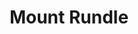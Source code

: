 ---
layout: product
product_id: 1491347767358
id: 1491347767358
title: Mount Rundle
body_html: >-
  <p>Taken in Alberta during the summer of 2018.</p>

  <p>One of the mountains that gave us a great welcome as we were driving into Banff.</p>

  <p> </p>
vendor: Connell McCarthy
product_type: Posters, Prints, & Visual Artwork
created_at: 2018-10-13T20:58:41-04:00
handle: mount-rundle
updated_at: 2022-11-23T20:00:42-05:00
published_at: 2018-08-22T19:38:24-04:00
template_suffix: ""
status: active
published_scope: global
tags: Batch 02, mountain, mountains, Print, summer
admin_graphql_api_id: gid://shopify/Product/1491347767358
variants:
  - product_id: 1491347767358
    id: 39577067192382
    title: 8x10” / Full Colour
    price: "35.00"
    sku: CM-PP-B2-09-XXS-FC
    position: 1
    inventory_policy: continue
    compare_at_price: null
    fulfillment_service: manual
    inventory_management: shopify
    option1: 8x10”
    option2: Full Colour
    option3: null
    created_at: 2021-09-01T12:06:53-04:00
    updated_at: 2022-02-07T15:54:10-05:00
    taxable: true
    barcode: ""
    grams: 208
    image_id: 6203614134334
    weight: 0.208
    weight_unit: kg
    inventory_item_id: 41671507836990
    inventory_quantity: 100
    old_inventory_quantity: 100
    requires_shipping: true
    admin_graphql_api_id: gid://shopify/ProductVariant/39577067192382
  - product_id: 1491347767358
    id: 39577067225150
    title: 8x10” / Black & White
    price: "35.00"
    sku: CM-PP-B2-09-XXS-BW
    position: 2
    inventory_policy: continue
    compare_at_price: null
    fulfillment_service: manual
    inventory_management: shopify
    option1: 8x10”
    option2: Black & White
    option3: null
    created_at: 2021-09-01T12:06:53-04:00
    updated_at: 2022-02-07T15:54:16-05:00
    taxable: true
    barcode: ""
    grams: 208
    image_id: 6203614003262
    weight: 0.208
    weight_unit: kg
    inventory_item_id: 41671507869758
    inventory_quantity: 100
    old_inventory_quantity: 100
    requires_shipping: true
    admin_graphql_api_id: gid://shopify/ProductVariant/39577067225150
  - product_id: 1491347767358
    id: 39577067257918
    title: 8.5x11” / Full Colour
    price: "35.00"
    sku: CM-PP-B2-09-XS-FC
    position: 3
    inventory_policy: continue
    compare_at_price: null
    fulfillment_service: manual
    inventory_management: shopify
    option1: 8.5x11”
    option2: Full Colour
    option3: null
    created_at: 2021-09-01T12:06:53-04:00
    updated_at: 2022-02-07T15:54:15-05:00
    taxable: true
    barcode: ""
    grams: 208
    image_id: 6203614134334
    weight: 0.208
    weight_unit: kg
    inventory_item_id: 41671507902526
    inventory_quantity: 100
    old_inventory_quantity: 100
    requires_shipping: true
    admin_graphql_api_id: gid://shopify/ProductVariant/39577067257918
  - product_id: 1491347767358
    id: 39577067290686
    title: 8.5x11” / Black & White
    price: "35.00"
    sku: CM-PP-B2-09-XS-BW
    position: 4
    inventory_policy: continue
    compare_at_price: null
    fulfillment_service: manual
    inventory_management: shopify
    option1: 8.5x11”
    option2: Black & White
    option3: null
    created_at: 2021-09-01T12:06:54-04:00
    updated_at: 2022-02-07T15:54:16-05:00
    taxable: true
    barcode: ""
    grams: 208
    image_id: 6203614003262
    weight: 0.208
    weight_unit: kg
    inventory_item_id: 41671507935294
    inventory_quantity: 100
    old_inventory_quantity: 100
    requires_shipping: true
    admin_graphql_api_id: gid://shopify/ProductVariant/39577067290686
  - product_id: 1491347767358
    id: 39577067323454
    title: 13x19” / Full Colour
    price: "40.00"
    sku: CM-PP-B2-09-S-FC
    position: 5
    inventory_policy: continue
    compare_at_price: null
    fulfillment_service: manual
    inventory_management: shopify
    option1: 13x19”
    option2: Full Colour
    option3: null
    created_at: 2021-09-01T12:06:54-04:00
    updated_at: 2022-02-07T15:54:15-05:00
    taxable: true
    barcode: ""
    grams: 208
    image_id: 6203614134334
    weight: 0.208
    weight_unit: kg
    inventory_item_id: 41671507968062
    inventory_quantity: 100
    old_inventory_quantity: 100
    requires_shipping: true
    admin_graphql_api_id: gid://shopify/ProductVariant/39577067323454
  - product_id: 1491347767358
    id: 39577067356222
    title: 13x19” / Black & White
    price: "40.00"
    sku: CM-PP-B2-09-S-BW
    position: 6
    inventory_policy: continue
    compare_at_price: null
    fulfillment_service: manual
    inventory_management: shopify
    option1: 13x19”
    option2: Black & White
    option3: null
    created_at: 2021-09-01T12:06:54-04:00
    updated_at: 2022-02-07T15:54:16-05:00
    taxable: true
    barcode: ""
    grams: 208
    image_id: 6203614003262
    weight: 0.208
    weight_unit: kg
    inventory_item_id: 41671508000830
    inventory_quantity: 100
    old_inventory_quantity: 100
    requires_shipping: true
    admin_graphql_api_id: gid://shopify/ProductVariant/39577067356222
  - product_id: 1491347767358
    id: 39577067388990
    title: 16x20” / Full Colour
    price: "50.00"
    sku: CM-PP-B2-09-M-FC
    position: 7
    inventory_policy: continue
    compare_at_price: null
    fulfillment_service: manual
    inventory_management: shopify
    option1: 16x20”
    option2: Full Colour
    option3: null
    created_at: 2021-09-01T12:06:54-04:00
    updated_at: 2022-02-07T15:54:15-05:00
    taxable: true
    barcode: ""
    grams: 208
    image_id: 6203614134334
    weight: 0.208
    weight_unit: kg
    inventory_item_id: 41671508033598
    inventory_quantity: 100
    old_inventory_quantity: 100
    requires_shipping: true
    admin_graphql_api_id: gid://shopify/ProductVariant/39577067388990
  - product_id: 1491347767358
    id: 39577067421758
    title: 16x20” / Black & White
    price: "50.00"
    sku: CM-PP-B2-09-M-BW
    position: 8
    inventory_policy: continue
    compare_at_price: null
    fulfillment_service: manual
    inventory_management: shopify
    option1: 16x20”
    option2: Black & White
    option3: null
    created_at: 2021-09-01T12:06:54-04:00
    updated_at: 2022-02-07T15:54:20-05:00
    taxable: true
    barcode: ""
    grams: 208
    image_id: 6203614003262
    weight: 0.208
    weight_unit: kg
    inventory_item_id: 41671508066366
    inventory_quantity: 100
    old_inventory_quantity: 100
    requires_shipping: true
    admin_graphql_api_id: gid://shopify/ProductVariant/39577067421758
  - product_id: 1491347767358
    id: 39577067454526
    title: 20x24” / Full Colour
    price: "60.00"
    sku: CM-PP-B2-09-L-FC
    position: 9
    inventory_policy: continue
    compare_at_price: null
    fulfillment_service: manual
    inventory_management: shopify
    option1: 20x24”
    option2: Full Colour
    option3: null
    created_at: 2021-09-01T12:06:54-04:00
    updated_at: 2022-02-07T15:54:20-05:00
    taxable: true
    barcode: ""
    grams: 208
    image_id: 6203614134334
    weight: 0.208
    weight_unit: kg
    inventory_item_id: 41671508099134
    inventory_quantity: 100
    old_inventory_quantity: 100
    requires_shipping: true
    admin_graphql_api_id: gid://shopify/ProductVariant/39577067454526
  - product_id: 1491347767358
    id: 39577067487294
    title: 20x24” / Black & White
    price: "60.00"
    sku: CM-PP-B2-09-L-BW
    position: 10
    inventory_policy: continue
    compare_at_price: null
    fulfillment_service: manual
    inventory_management: shopify
    option1: 20x24”
    option2: Black & White
    option3: null
    created_at: 2021-09-01T12:06:54-04:00
    updated_at: 2022-02-07T15:54:20-05:00
    taxable: true
    barcode: ""
    grams: 208
    image_id: 6203614003262
    weight: 0.208
    weight_unit: kg
    inventory_item_id: 41671508131902
    inventory_quantity: 100
    old_inventory_quantity: 100
    requires_shipping: true
    admin_graphql_api_id: gid://shopify/ProductVariant/39577067487294
  - product_id: 1491347767358
    id: 39577067520062
    title: 20x30” / Full Colour
    price: "70.00"
    sku: CM-PP-B2-09-XL-FC
    position: 11
    inventory_policy: continue
    compare_at_price: null
    fulfillment_service: manual
    inventory_management: shopify
    option1: 20x30”
    option2: Full Colour
    option3: null
    created_at: 2021-09-01T12:06:54-04:00
    updated_at: 2022-02-07T15:54:20-05:00
    taxable: true
    barcode: ""
    grams: 208
    image_id: 6203614134334
    weight: 0.208
    weight_unit: kg
    inventory_item_id: 41671508164670
    inventory_quantity: 100
    old_inventory_quantity: 100
    requires_shipping: true
    admin_graphql_api_id: gid://shopify/ProductVariant/39577067520062
  - product_id: 1491347767358
    id: 39577067552830
    title: 20x30” / Black & White
    price: "70.00"
    sku: CM-PP-B2-09-XL-BW
    position: 12
    inventory_policy: continue
    compare_at_price: null
    fulfillment_service: manual
    inventory_management: shopify
    option1: 20x30”
    option2: Black & White
    option3: null
    created_at: 2021-09-01T12:06:54-04:00
    updated_at: 2022-02-07T15:54:20-05:00
    taxable: true
    barcode: ""
    grams: 208
    image_id: 6203614003262
    weight: 0.208
    weight_unit: kg
    inventory_item_id: 41671508197438
    inventory_quantity: 100
    old_inventory_quantity: 100
    requires_shipping: true
    admin_graphql_api_id: gid://shopify/ProductVariant/39577067552830
  - product_id: 1491347767358
    id: 39577067585598
    title: 24x36” / Full Colour
    price: "90.00"
    sku: CM-PP-B2-09-XXL-FC
    position: 13
    inventory_policy: continue
    compare_at_price: null
    fulfillment_service: manual
    inventory_management: shopify
    option1: 24x36”
    option2: Full Colour
    option3: null
    created_at: 2021-09-01T12:06:54-04:00
    updated_at: 2022-02-07T15:54:26-05:00
    taxable: true
    barcode: ""
    grams: 208
    image_id: 6203614134334
    weight: 0.208
    weight_unit: kg
    inventory_item_id: 41671508230206
    inventory_quantity: 100
    old_inventory_quantity: 100
    requires_shipping: true
    admin_graphql_api_id: gid://shopify/ProductVariant/39577067585598
  - product_id: 1491347767358
    id: 39577067618366
    title: 24x36” / Black & White
    price: "90.00"
    sku: CM-PP-B2-09-XXL-BW
    position: 14
    inventory_policy: continue
    compare_at_price: null
    fulfillment_service: manual
    inventory_management: shopify
    option1: 24x36”
    option2: Black & White
    option3: null
    created_at: 2021-09-01T12:06:54-04:00
    updated_at: 2022-02-07T15:54:26-05:00
    taxable: true
    barcode: ""
    grams: 208
    image_id: 6203614003262
    weight: 0.208
    weight_unit: kg
    inventory_item_id: 41671508262974
    inventory_quantity: 100
    old_inventory_quantity: 100
    requires_shipping: true
    admin_graphql_api_id: gid://shopify/ProductVariant/39577067618366
  - product_id: 1491347767358
    id: 39577067651134
    title: 30x40” / Full Colour
    price: "100.00"
    sku: CM-PP-B2-09-XXXL-FC
    position: 15
    inventory_policy: continue
    compare_at_price: null
    fulfillment_service: manual
    inventory_management: shopify
    option1: 30x40”
    option2: Full Colour
    option3: null
    created_at: 2021-09-01T12:06:54-04:00
    updated_at: 2022-02-07T15:54:26-05:00
    taxable: true
    barcode: ""
    grams: 208
    image_id: 6203614134334
    weight: 0.208
    weight_unit: kg
    inventory_item_id: 41671508295742
    inventory_quantity: 100
    old_inventory_quantity: 100
    requires_shipping: true
    admin_graphql_api_id: gid://shopify/ProductVariant/39577067651134
  - product_id: 1491347767358
    id: 39577067683902
    title: 30x40” / Black & White
    price: "100.00"
    sku: CM-PP-B2-09-XXXL-BW
    position: 16
    inventory_policy: continue
    compare_at_price: null
    fulfillment_service: manual
    inventory_management: shopify
    option1: 30x40”
    option2: Black & White
    option3: null
    created_at: 2021-09-01T12:06:54-04:00
    updated_at: 2022-02-07T15:54:26-05:00
    taxable: true
    barcode: ""
    grams: 208
    image_id: 6203614003262
    weight: 0.208
    weight_unit: kg
    inventory_item_id: 41671508328510
    inventory_quantity: 100
    old_inventory_quantity: 100
    requires_shipping: true
    admin_graphql_api_id: gid://shopify/ProductVariant/39577067683902
options:
  - product_id: 1491347767358
    id: 2045811294270
    name: Size
    position: 1
    values:
      - 8x10”
      - 8.5x11”
      - 13x19”
      - 16x20”
      - 20x24”
      - 20x30”
      - 24x36”
      - 30x40”
  - product_id: 1491347767358
    id: 8589831372862
    name: Color
    position: 2
    values:
      - Full Colour
      - Black & White
images:
  - product_id: 1491347767358
    id: 6203614134334
    position: 1
    created_at: 2019-03-05T11:03:40-05:00
    updated_at: 2019-10-20T18:44:17-04:00
    alt: null
    width: 1000
    height: 1500
    src: https://cdn.shopify.com/s/files/1/1624/2355/products/Print-Shot---Dark-Background-_Mount-Rundle-2019.jpg?v=1571611457
    variant_ids:
      - 39577067192382
      - 39577067257918
      - 39577067323454
      - 39577067388990
      - 39577067454526
      - 39577067520062
      - 39577067585598
      - 39577067651134
    admin_graphql_api_id: gid://shopify/ProductImage/6203614134334
  - product_id: 1491347767358
    id: 6203614003262
    position: 2
    created_at: 2019-03-05T11:03:39-05:00
    updated_at: 2019-10-20T18:44:17-04:00
    alt: null
    width: 1000
    height: 1500
    src: https://cdn.shopify.com/s/files/1/1624/2355/products/Print-Shot---Dark-Background-_Mount-Rundle-2019_-B_W.jpg?v=1571611457
    variant_ids:
      - 39577067225150
      - 39577067290686
      - 39577067356222
      - 39577067421758
      - 39577067487294
      - 39577067552830
      - 39577067618366
      - 39577067683902
    admin_graphql_api_id: gid://shopify/ProductImage/6203614003262
  - product_id: 1491347767358
    id: 28230176079934
    position: 3
    created_at: 2021-05-04T20:14:17-04:00
    updated_at: 2021-05-04T20:14:17-04:00
    alt: null
    width: 2000
    height: 1800
    src: https://cdn.shopify.com/s/files/1/1624/2355/products/PAR_02_0001_a11eb278-fc5c-41f6-a004-b3165c383bd2.png?v=1620173657
    variant_ids: []
    admin_graphql_api_id: gid://shopify/ProductImage/28230176079934
  - product_id: 1491347767358
    id: 29846612213822
    position: 4
    created_at: 2022-11-23T20:00:42-05:00
    updated_at: 2022-11-23T20:00:42-05:00
    alt: null
    width: 1498
    height: 992
    src: https://cdn.shopify.com/s/files/1/1624/2355/products/MountRundle.jpg?v=1669251642
    variant_ids: []
    admin_graphql_api_id: gid://shopify/ProductImage/29846612213822
image:
  product_id: 1491347767358
  id: 6203614134334
  position: 1
  created_at: 2019-03-05T11:03:40-05:00
  updated_at: 2019-10-20T18:44:17-04:00
  alt: null
  width: 1000
  height: 1500
  src: https://cdn.shopify.com/s/files/1/1624/2355/products/Print-Shot---Dark-Background-_Mount-Rundle-2019.jpg?v=1571611457
  variant_ids:
    - 39577067192382
    - 39577067257918
    - 39577067323454
    - 39577067388990
    - 39577067454526
    - 39577067520062
    - 39577067585598
    - 39577067651134
  admin_graphql_api_id: gid://shopify/ProductImage/6203614134334

---
